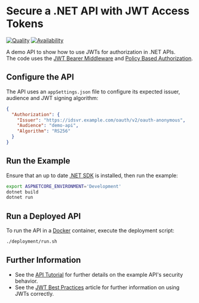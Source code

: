 # Secure a .NET API with JWT Access Tokens

[![Quality](https://img.shields.io/badge/quality-demo-red)](https://curity.io/resources/code-examples/status/)
[![Availability](https://img.shields.io/badge/availability-source-blue)](https://curity.io/resources/code-examples/status/)

A demo API to show how to use JWTs for authorization in .NET APIs.\
The code uses the [JWT Bearer Middleware](https://learn.microsoft.com/en-us/aspnet/core/security/authentication/configure-jwt-bearer-authentication) and [Policy Based Authorization](https://learn.microsoft.com/en-us/aspnet/core/security/authorization/policies).

## Configure the API

The API uses an `appSettings.json` file to configure its expected issuer, audience and JWT signing algorithm:

```json
{
  "Authorization": {
    "Issuer": "https://idsvr.example.com/oauth/v2/oauth-anonymous",
    "Audience": "demo-api",
    "Algorithm": "RS256"
  }
}
```

## Run the Example

Ensure that an up to date [.NET SDK](https://dotnet.microsoft.com/en-us/download) is installed, then run the example:

```bash
export ASPNETCORE_ENVIRONMENT='Development'
dotnet build
dotnet run
```

## Run a Deployed API

To run the API in a [Docker](https://docs.docker.com/engine/install/) container, execute the deployment script:

```bash
./deployment/run.sh
```

## Further Information

- See the [API Tutorial](https://curity.io/resources/learn/dotnet-api) for further details on the example API's security behavior.
- See the [JWT Best Practices](https://curity.io/resources/learn/jwt-best-practices/) article for further information on using JWTs correctly.
